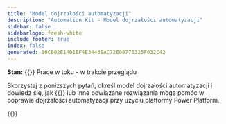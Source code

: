 ```yaml
---
title: "Model dojrzałości automatyzacji"
description: "Automation Kit - Model dojrzałości automatyzacji"
sidebar: false
sidebarlogo: fresh-white
include_footer: true
index: false
generated: 16CB02E14D1EF4E3443EAC72E0B77E325F032C42
---
```


**Stan:** {{<externalImage src="https://github.githubassets.com/images/icons/emoji/unicode/1f6a7.png" size="16x16" text="Construction Icon">}} Prace w toku - w trakcie przeglądu

Skorzystaj z poniższych pytań, określ model dojrzałości automatyzacji i dowiedz się, jak {{<product-name>}} lub inne powiązane rozwiązania mogą pomóc w poprawie dojrzałości automatyzacji przy użyciu platformy Power Platform.

{{<questions name="/content/pl/automation-maturity-model.json" completed="" shownavigationbuttons="false" locale="pl">}}
